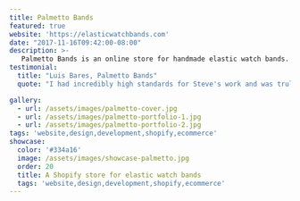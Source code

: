 ```yaml
---
title: Palmetto Bands
featured: true
website: 'https://elasticwatchbands.com'
date: "2017-11-16T09:42:00-08:00"
description: >-
   Palmetto Bands is an online store for handmade elastic watch bands. This project involved the design and development of a new Shopify store. I helped them streamline their inventory management process and created a custom Shopify theme that allows shoppers to easily customize their watch bands. 
testimonial:
  title: "Luis Bares, Palmetto Bands"
  quote: "I had incredibly high standards for Steve's work and was truly blown away with his professionalism and true skill in his craft. Our initial discussion about the concept for my Shopify site was effortless and Steve understood every functional requirement that my team relayed. The designs that Steve offered back were all top-notch, highly-responsive and custom sites that we could never have envisioned in such a quick turnaround. Highly recommend Steve for any Shopify development job, and given his expanded skill set, I'd hire him again for any web development support."

gallery:
  - url: /assets/images/palmetto-cover.jpg
  - url: /assets/images/palmetto-portfolio-1.jpg
  - url: /assets/images/palmetto-portfolio-2.jpg
tags: 'website,design,development,shopify,ecommerce'
showcase:
  color: '#334a16'
  image: /assets/images/showcase-palmetto.jpg
  order: 20
  title: A Shopify store for elastic watch bands 
  tags: 'website,design,development,shopify,ecommerce'
---
```


